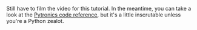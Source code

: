 Still have to film the video for this tutorial. In the meantime, you can take a look at the [Pytronics code reference][1], but it's a little inscrutable unless you're a Python zealot.

[1]: http://rascalmicro.com/docs/pytronics-code-reference.html